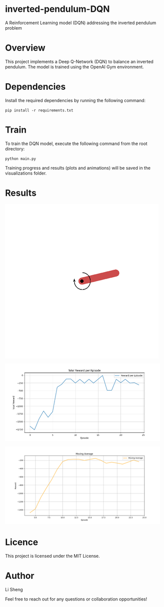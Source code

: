 # inverted-pendulum-DQN
 A Reinforcement Learning model (DQN) addressing the inverted pendulum problem

# Overview

This project implements a Deep Q-Network (DQN) to balance an inverted pendulum. The model is trained using the OpenAI Gym environment.

# Dependencies

Install the required dependencies by running the following command:

`pip install -r requirements.txt`

# Train

To train the DQN model, execute the following command from the root directory:

`python main.py`

Training progress and results (plots and animations) will be saved in the visualizations folder.

# Results

![alt text](visualizations/gif/episode_17.gif)

![alt text](visualizations/images/reward_plot.png)

![alt text](visualizations/images/reward_moving_average_plot.png)


# Licence

This project is licensed under the MIT License.

# Author 

Li Sheng

Feel free to reach out for any questions or collaboration opportunities!

